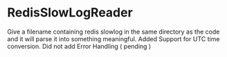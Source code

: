 # RedisSlowLogReader

Give a filename containing redis slowlog in the same directory as the code and it will parse it into something meaningful.
Added Support for UTC time conversion.
Did not add Error Handling ( pending )
